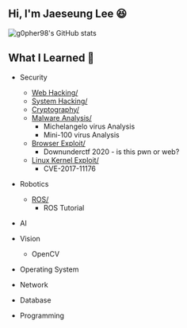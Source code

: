 Hi, I'm Jaeseung Lee 😆
------------------------

![g0pher98's GitHub stats](https://github-readme-stats.vercel.app/api?username=g0pher98&show_icons=true&theme=radical)


What I Learned 🧐
------------------------
- Security
    - [Web Hacking/](/Security/web-hacking/)
    - [System Hacking/](/Security/system-hacking/)
    - [Cryptography/](/Security/cryptography/)
    - [Malware Analysis/](/Security/malware-analysis/)
        - Michelangelo virus Analysis
        - Mini-100 virus Analysis
    - [Browser Exploit/](/Security/browser-exploit/)
        - Downunderctf 2020 - is this pwn or web?
    - [Linux Kernel Exploit/](/Security/linux-kernel-exploit/)
        - CVE-2017-11176

- Robotics
    - [ROS/](/Robotics/ROS/)
        - ROS Tutorial

- AI

- Vision
    - OpenCV

- Operating System

- Network

- Database

- Programming